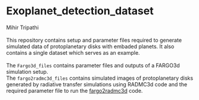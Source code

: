 # Exoplanet_detection_dataset

Mihir Tripathi\
\
This repository contains setup and parameter files required to generate simulated data of protoplanetary disks with embaded planets. It also contains a single dataset which serves as an example.
\
\
The `Fargo3d_files` contains parameter files and outputs of a FARGO3d simulation setup.\
The `fargo2radmc3d_files` contains simulated images of protoplanetary disks generated by radiative transfer simulations using RADMC3d code and the required parameter file to run the [fargo2radmc3d](https://github.com/charango/fargo2radmc3d) code.
